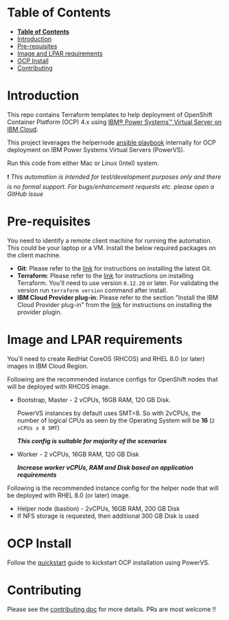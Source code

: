 # **Table of Contents**

- [**Table of Contents**](#table-of-contents)
- [Introduction](#introduction)
- [Pre-requisites](#pre-requisites)
- [Image and LPAR requirements](#image-and-lpar-requirements)
- [OCP Install](#ocp-install)
- [Contributing](#contributing)


# Introduction
This repo contains Terraform templates to help deployment of OpenShift Container Platform (OCP) 4.x using [IBM® Power Systems™ Virtual Server on IBM Cloud](https://www.ibm.com/cloud/power-virtual-server).

This project leverages the helpernode [ansible playbook](https://github.com/RedHatOfficial/ocp4-helpernode) internally for OCP deployment on IBM Power Systems Virtual Servers (PowerVS).

Run this code from either Mac or Linux (Intel) system.

:heavy_exclamation_mark: *This automation is intended for test/development purposes only and there is no formal support. For bugs/enhancement requests etc. please open a GitHub issue*

# Pre-requisites

You need to identify a remote client machine for running the automation. This could be your laptop or a VM. Install the below required packages on the client machine.

- **Git**: Please refer to the [link](https://git-scm.com/book/en/v2/Getting-Started-Installing-Git) for instructions
on installing the latest Git.
- **Terraform**: Please refer to the [link](https://learn.hashicorp.com/terraform/getting-started/install.html) for instructions on installing Terraform. You'll need to use version `0.12.20` or later. For validating the version run `terraform version` command after install.
- **IBM Cloud Provider plug-in**: Please refer to the section "Install the IBM Cloud Provider plug-in" from the [link](https://cloud.ibm.com/docs/terraform?topic=terraform-getting-started#install) for instructions on installing the provider plugin.


# Image and LPAR requirements

You'll need to create RedHat CoreOS (RHCOS) and RHEL 8.0 (or later) images in IBM Cloud Region.

Following are the recommended instance configs for OpenShift nodes that will be deployed with RHCOS image.
- Bootstrap, Master - 2 vCPUs, 16GB RAM, 120 GB Disk.

  PowerVS instances by default uses SMT=8. So with 2vCPUs, the number of logical CPUs as seen by the Operating System will be **16** (`2 vCPUs x 8 SMT`)

   **_This config is suitable for majority of the scenarios_**
- Worker - 2 vCPUs, 16GB RAM, 120 GB Disk

   **_Increase worker vCPUs, RAM and Disk based on application requirements_**

Following is the recommended instance config for the helper node that will be deployed with RHEL 8.0 (or later) image.
- Helper node (bastion) - 2vCPUs, 16GB RAM, 200 GB Disk
- If NFS storage is requested, then additional 300 GB Disk is used

# OCP Install

Follow the [quickstart](docs/quickstart.md) guide to kickstart OCP installation using PowerVS.

# Contributing
Please see the [contributing doc](https://github.com/ocp-power-automation/ocp4-upi-powervs/blob/master/CONTRIBUTING.md) for more details.
PRs are most welcome !!
